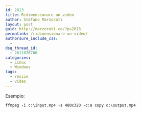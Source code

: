 ```yaml
---
id: 2813
title: Ridimensionare un video
author: Stefano Marzorati
layout: post
guid: http://marzorati.co/?p=2813
permalink: /ridimensionare-un-video/
authorsure_include_css:
  - 
dsq_thread_id:
  - 2611076700
categories:
  - Linux
  - Windows
tags:
  - resize
  - video
---
```

Esempio:

`ffmpeg -i c:\input.mp4 -s 480x320 -c:a copy c:\output.mp4`